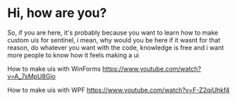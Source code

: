 # Hi, how are you?
So, if you are here, it's probably because you want to learn how to make custom uis for sentinel, i mean, why would you be here if it wasnt for that reason, do whatever you want with the code, knowledge is free and i want more people to know how it feels making a ui

How to make uis with WinForms
https://www.youtube.com/watch?v=A_7sMpU8Gjo

How to make uis with WPF
https://www.youtube.com/watch?v=F-Z2qiUhkf4
